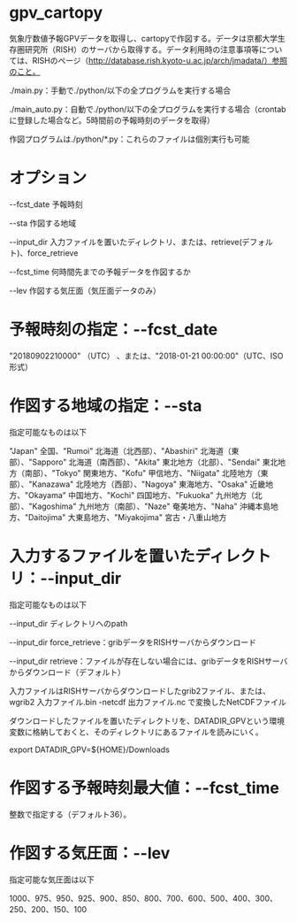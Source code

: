 # gpv_cartopy

気象庁数値予報GPVデータを取得し、cartopyで作図する。データは京都大学生存圏研究所（RISH）のサーバから取得する。データ利用時の注意事項等については、RISHのページ（http://database.rish.kyoto-u.ac.jp/arch/jmadata/）参照のこと。

./main.py：手動で./python/以下の全プログラムを実行する場合

./main_auto.py：自動で./python/以下の全プログラムを実行する場合（crontabに登録した場合など。5時間前の予報時刻のデータを取得）

作図プログラムは./python/*.py：これらのファイルは個別実行も可能

# オプション
--fcst_date 予報時刻

--sta 作図する地域

--input_dir 入力ファイルを置いたディレクトリ、または、retrieve(デフォルト)、force_retrieve

--fcst_time 何時間先までの予報データを作図するか

--lev 作図する気圧面（気圧面データのみ）

# 予報時刻の指定：--fcst_date
"20180902210000" （UTC） 、または、"2018-01-21 00:00:00"（UTC、ISO形式）


# 作図する地域の指定：--sta
指定可能なものは以下

"Japan"  全国、"Rumoi" 北海道（北西部）、"Abashiri" 北海道（東部）、"Sapporo" 北海道（南西部）、"Akita" 東北地方（北部）、"Sendai" 東北地方（南部）、"Tokyo" 関東地方、"Kofu" 甲信地方、"Niigata" 北陸地方（東部）、"Kanazawa" 北陸地方（西部）、"Nagoya" 東海地方、"Osaka" 近畿地方、"Okayama" 中国地方、"Kochi" 四国地方、"Fukuoka" 九州地方（北部）、"Kagoshima" 九州地方（南部）、"Naze" 奄美地方、"Naha" 沖縄本島地方、"Daitojima"   大東島地方、"Miyakojima" 宮古・八重山地方


# 入力するファイルを置いたディレクトリ：--input_dir 
指定可能なものは以下

--input_dir ディレクトリへのpath

--input_dir force_retrieve：gribデータをRISHサーバからダウンロード

--input_dir retrieve：ファイルが存在しない場合には、gribデータをRISHサーバからダウンロード（デフォルト）

入力ファイルはRISHサーバからダウンロードしたgrib2ファイル、または、
wgrib2 入力ファイル.bin -netcdf 出力ファイル.nc
で変換したNetCDFファイル


ダウンロードしたファイルを置いたディレクトリを、DATADIR_GPVという環境変数に格納しておくと、そのディレクトリにあるファイルを読みにいく。

export DATADIR_GPV=${HOME}/Downloads


# 作図する予報時刻最大値：--fcst_time
整数で指定する（デフォルト36）。
 
 
# 作図する気圧面：--lev
指定可能な気圧面は以下

1000、975、950、925、900、850、800、700、600、500、400、300、250、200、150、100
 
 
